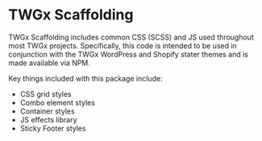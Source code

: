 # TWGx Scaffolding

TWGx Scaffolding includes common CSS (SCSS) and JS used throughout most TWGx projects. Specifically, this code is intended to be used in conjunction with the TWGx WordPress and Shopify stater themes and is made available via NPM.

Key things included with this package include:

- CSS grid styles
- Combo element styles
- Container styles
- JS effects library
- Sticky Footer styles
